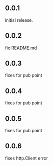 ## 0.0.1

initial release.

## 0.0.2

fix README.md

## 0.0.3

fixes for pub point

## 0.0.4

fixes for pub point

## 0.0.5

fixes for pub point

## 0.0.6

fixes http.Client error